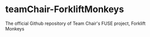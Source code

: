 # teamChair-ForkliftMonkeys
The official Github repository of Team Chair's FUSE project, Forklift Monkeys
